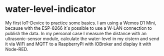 # water-level-indicator
My first IoT-Device to practice some basics. I am using a Wemos D1 Mini, because with the ESP-8266 it´s possible to use a W-LAN connection to publish the data. In my personal case  I measure the distance with an ultrasonic-sensor module, calculate the water-level in my cistern and send it via WiFi and MQTT to a RaspberryPi with IOBroker and display it with Node-RED.



